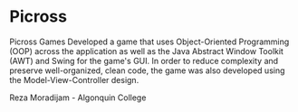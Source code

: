# Picross
Picross Games 
Developed a game that uses Object-Oriented Programming (OOP) across the application as well as the Java Abstract Window Toolkit (AWT) and Swing for the game's GUI.
In order to reduce complexity and preserve well-organized, clean code, the game was also developed using the Model-View-Controller design.   

Reza Moradijam - Algonquin College
